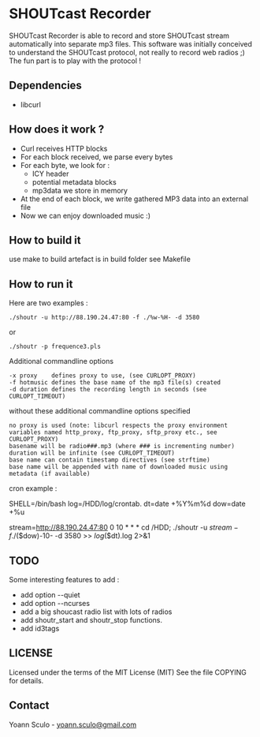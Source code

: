 SHOUTcast Recorder
==================

SHOUTcast Recorder is able to record and store SHOUTcast stream automatically
into separate mp3 files. This software was initially conceived to understand
the SHOUTcast protocol, not really to record web radios ;) The fun part is to
play with the protocol !

Dependencies
------------

- libcurl

How does it work ?
------------------

- Curl receives HTTP blocks
- For each block received, we parse every bytes
- For each byte, we look for :
	- ICY header
	- potential metadata blocks
	- mp3data we store in memory
- At the end of each block, we write gathered MP3 data into an external file
- Now we can enjoy downloaded music :)

How to build it
---------------

use make to build
artefact is in build folder
see Makefile

How to run it
-------------

Here are two examples :

	./shoutr -u http://88.190.24.47:80 -f ./%w-%H- -d 3580

or

	./shoutr -p frequence3.pls

Additional commandline options

	-x proxy	defines proxy to use, (see CURLOPT_PROXY)
	-f hotmusic	defines the base name of the mp3 file(s) created
	-d duration	defines the recording length in seconds (see CURLOPT_TIMEOUT)
	
without these additional commandline options specified

	no proxy is used (note: libcurl respects the proxy environment variables named http_proxy, ftp_proxy, sftp_proxy etc., see CURLOPT_PROXY)
	basename will be radio###.mp3 (where ### is incrementing number)
	duration will be infinite (see CURLOPT_TIMEOUT)
	base name can contain timestamp directives (see strftime)
	base name will be appended with name of downloaded music using metadata (if available)

cron example :

SHELL=/bin/bash
log=/HDD/log/crontab.
dt=date +%Y%m%d
dow=date +%u

stream=http://88.190.24.47:80
0 10 * * * cd /HDD; ./shoutr -u $stream -f ./$($dow)-10- -d 3580 >> $log$($dt).log 2>&1

TODO
----

Some interesting features to add :

- add option --quiet
- add option --ncurses
- add a big shoucast radio list with lots of radios 
- add shoutr_start and shoutr_stop functions.
- add id3tags

LICENSE
-------

Licensed under the terms of the MIT License (MIT)
See the file COPYING for details.

Contact
-------
Yoann Sculo - <yoann.sculo@gmail.com>
